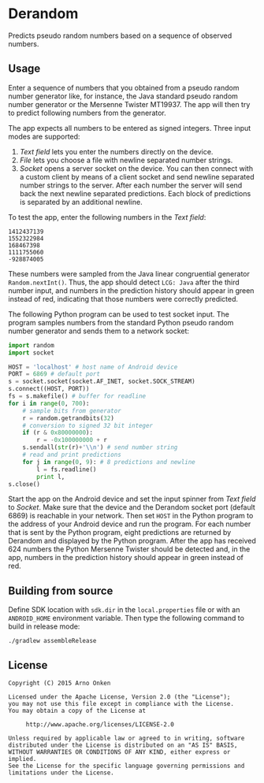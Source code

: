 Derandom
========

Predicts pseudo random numbers based on a sequence of observed numbers.


Usage
-----

Enter a sequence of numbers that you obtained from a pseudo random number
generator like, for instance, the Java standard pseudo random number
generator or the Mersenne Twister MT19937.  The app will then try to
predict following numbers from the generator.

The app expects all numbers to be entered as signed integers.  Three
input modes are supported:

1. *Text field* lets you enter the numbers directly on the device.
2. *File* lets you choose a file with newline separated number strings.
3. *Socket* opens a server socket on the device.  You can then connect
with a custom client by means of a client socket and send newline
separated number strings to the server.  After each number the server
will send back the next newline separated predictions.  Each block of
predictions is separated by an additional newline.

To test the app, enter the following numbers in the *Text field*:
```
1412437139
1552322984
168467398
1111755060
-928874005
```
These numbers were sampled from the Java linear congruential generator
`Random.nextInt()`.  Thus, the app should detect `LCG: Java` after the
third number input, and numbers in the prediction history should appear
in green instead of red, indicating that those numbers were correctly
predicted.

The following Python program can be used to test socket input.  The
program samples numbers from the standard Python pseudo random number
generator and sends them to a network socket:
```python
import random
import socket

HOST = 'localhost' # host name of Android device
PORT = 6869 # default port
s = socket.socket(socket.AF_INET, socket.SOCK_STREAM)
s.connect((HOST, PORT))
fs = s.makefile() # buffer for readline
for i in range(0, 700):
    # sample bits from generator
    r = random.getrandbits(32)
    # conversion to signed 32 bit integer
    if (r & 0x80000000):
        r = -0x100000000 + r
    s.sendall(str(r)+'\\n') # send number string
    # read and print predictions
    for j in range(0, 9): # 8 predictions and newline
        l = fs.readline()
        print l,
s.close()
```
Start the app on the Android device and set the input spinner from
*Text field* to *Socket*.  Make sure that the device and the Derandom
socket port (default 6869) is reachable in your network.  Then set `HOST`
in the Python program to the address of your Android device and run the
program.  For each number that is sent by the Python program, eight
predictions are returned by Derandom and displayed by the Python program.
After the app has received 624 numbers the Python Mersenne Twister should
be detected and, in the app, numbers in the prediction history should
appear in green instead of red.


Building from source
--------------------

Define SDK location with `sdk.dir` in the `local.properties` file or with
an `ANDROID_HOME` environment variable.  Then type the following command
to build in release mode:
```shell
./gradlew assembleRelease
```


License
-------

```text
Copyright (C) 2015 Arno Onken

Licensed under the Apache License, Version 2.0 (the "License");
you may not use this file except in compliance with the License.
You may obtain a copy of the License at

     http://www.apache.org/licenses/LICENSE-2.0

Unless required by applicable law or agreed to in writing, software
distributed under the License is distributed on an "AS IS" BASIS,
WITHOUT WARRANTIES OR CONDITIONS OF ANY KIND, either express or implied.
See the License for the specific language governing permissions and
limitations under the License.
```

